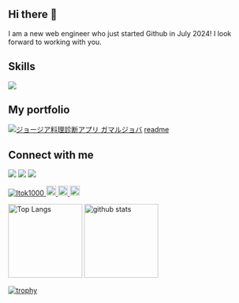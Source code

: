 ## Hi there 👋
I am a new web engineer who just started Github in July 2024!
I look forward to working with you.

## Skills
![](https://skillicons.dev/icons?i=html,scss,js,ruby,rails,docker,figma,bootstrap,aws,ubuntu)
## My portfolio
[![ジョージア料理診断アプリ ガマルジョバ](https://github.com/user-attachments/assets/286864db-b868-496f-a1ed-55805c6b6295)](https://gamarjoba.fly.dev/)
[ readme ](https://github.com/Itok1000/master)


## Connect with me
[![](https://skillicons.dev/icons?i=twitter)](https://x.com/Itoken1000) [![](https://skillicons.dev/icons?i=instagram)](https://www.instagram.com/uotiatnek2525) [![](https://skillicons.dev/icons?i=github)](https://github.com/Itok1000)

<p align="left">
  <a href="https://github.com/Itok1000/Itok1000/">
    <img src="https://komarev.com/ghpvc/?username=Itok1000" alt="Itok1000" />
  </a>
  <a href="https://github.com/Itok1000">
    <img height="20" src="https://img.shields.io/github/followers/Itok1000?label=follow&logo=github&style=flat" />
  </a>
  <a href="http://qiita.com/jiantaiyiteng1">
    <img height="20" src="https://qiita-badge.apiapi.app/s/jiantaiyiteng1/posts.svg" />
  </a>
  <//qiita.com/jiantaiyiteng1">
    <img height="20" src="https://qiita-badge.apiapi.app/s/jiantaiyiteng1/contributions.svg" />
  </a>
</p>

<p align="left"> 
  <img alt="Top Langs" height="150px" src="https://github-readme-stats.vercel.app/api/top-langs/?username=Itok1000&layout=compact&count_private=true&show_icons=true&theme=onedark" />
  <img alt="github stats" height="150px" src="https://github-readme-stats.vercel.app/api?username=Itok1000&count_private=true&show_icons=true&show_icons=true&theme=onedark" />
</p>

[![trophy](https://github-profile-trophy.vercel.app/?username=Itok1000&theme=onedark&column=7
)](https://github.com/ryo-ma/github-profile-trophy)

<!--
**Itok1000/Itok1000** is a ✨ _special_ ✨ repository because its `README.md` (this file) appears on your GitHub profile.

Here are some ideas to get you started:

- 🔭 I’m currently working on ...
- 🌱 I’m currently learning ...
- 👯 I’m looking to collaborate on ...
- 🤔 I’m looking for help with ...
- 💬 Ask me about ...
- 📫 How to reach me: ...
- 😄 Pronouns: ...
- ⚡ Fun fact: ...
-->
